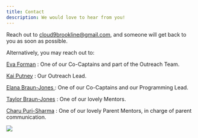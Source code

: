 ```yaml
---
title: Contact
description: We would love to hear from you!
---
```

<div class="parted">
<div>

Reach out to [cloud9brookline@gmail.com](mailto:cloud9brookline@gmail.com), and someone will get back to you as soon as possible.

Alternatively, you may reach out to:


[Eva Forman](mailto:eva4man1@gmail.com) : One of our Co-Captains and part of the Outreach Team.

[Kai Putney](mailto:klputney2008@gmail.com) : Our Outreach Lead.

[E](elana@braun-jones.org)[lana Braun-Jones ](elana@braun-jones.org): One of our Co-Captains and our Programming Lead.

[Taylor Braun-Jones](taylor@braun-jones.org) : One of our lovely Mentors.

[Charu Puri-Sharma](charu.ps@gmail.com) : One of our lovely Parent Mentors, in charge of parent communication.
[](mailto:klputney2008@gmail.com)

</div>

![](media/cloud9-logo-1-.svg)

</div>
